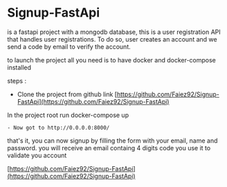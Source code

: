 # Signup-FastApi
 
 is a fastapi project with a mongodb database, this is a user registration API that handles user registrations. To do so, user creates an account and we send a code by email to verify the account.
 
 to launch the project all you need is to have docker and docker-compose installed
 
 steps :
    
- Clone the project from github link [https://github.com/Faiez92/Signup-FastApi](https://github.com/Faiez92/Signup-FastApi)
    
In the project root run docker-compose up
    
    - Now got to http://0.0.0.0:8000/
    
that's it, you can now signup by filling the form with your email, name and password.
you will receive an email containg 4 digits code you use it to validate you account

[https://github.com/Faiez92/Signup-FastApi](https://github.com/Faiez92/Signup-FastApi)
 
